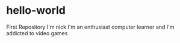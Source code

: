 # hello-world
First Repository
I'm nick I'm an enthusiast computer learner and I'm addicted to video games 
